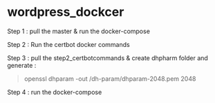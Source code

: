 # wordpress_dockcer



Step 1 : pull the master &  run the docker-compose

Step 2 : Run the certbot docker commands

Step 3 : pull the step2_certbotcommands & create dhpharm folder and generate :

  >openssl dhparam -out /dh-param/dhparam-2048.pem 2048


Step 4 : run the  docker-compose







